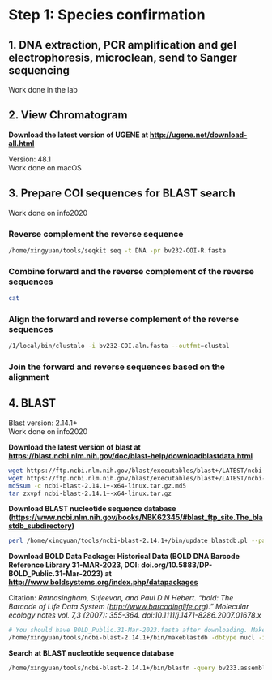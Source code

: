 # Step 1: Species confirmation
## 1. DNA extraction, PCR amplification and gel electrophoresis, microclean, send to Sanger sequencing
Work done in the lab

## 2. View Chromatogram
**Download the latest version of UGENE at http://ugene.net/download-all.html**

Version: 48.1 <br>
Work done on macOS

## 3. Prepare COI sequences for BLAST search
Work done on info2020

### Reverse complement the reverse sequence
```bash
/home/xingyuan/tools/seqkit seq -t DNA -pr bv232-COI-R.fasta  
```

### Combine forward and the reverse complement of the reverse sequences
```bash
cat
```

### Align the forward and reverse complement of the reverse sequences 
```bash
/1/local/bin/clustalo -i bv232-COI.aln.fasta --outfmt=clustal
```

### Join the forward and reverse sequences based on the alignment

## 4. BLAST
Blast version: 2.14.1+ <br>
Work done on info2020

**Download the latest version of blast at https://blast.ncbi.nlm.nih.gov/doc/blast-help/downloadblastdata.html**
```bash
wget https://ftp.ncbi.nlm.nih.gov/blast/executables/blast+/LATEST/ncbi-blast-2.14.1+-x64-linux.tar.gz
wget https://ftp.ncbi.nlm.nih.gov/blast/executables/blast+/LATEST/ncbi-blast-2.14.1+-x64-linux.tar.gz.md5
md5sum -c ncbi-blast-2.14.1+-x64-linux.tar.gz.md5
tar zxvpf ncbi-blast-2.14.1+-x64-linux.tar.gz
```

**Download BLAST nucleotide sequence database (https://www.ncbi.nlm.nih.gov/books/NBK62345/#blast_ftp_site.The_blastdb_subdirectory)**
```bash
perl /home/xingyuan/tools/ncbi-blast-2.14.1+/bin/update_blastdb.pl --passive --decompress nt
```

**Download BOLD Data Package: Historical Data (BOLD DNA Barcode Reference Library 31-MAR-2023, DOI: doi.org/10.5883/DP-BOLD_Public.31-Mar-2023) at http://www.boldsystems.org/index.php/datapackages**	

Citation: *Ratnasingham, Sujeevan, and Paul D N Hebert. “bold: The Barcode of Life Data System (http://www.barcodinglife.org).” Molecular ecology notes vol. 7,3 (2007): 355-364. doi:10.1111/j.1471-8286.2007.01678.x*

```bash
# You should have BOLD_Public.31-Mar-2023.fasta after downloading. Make it into a blast database.
/home/xingyuan/tools/ncbi-blast-2.14.1+/bin/makeblastdb -dbtype nucl -in BOLD_Public.31-Mar-2023.fasta -title BOLD_DNA_Barcode_Reference_Library_31-MAR-2023
```

**Search at BLAST nucleotide sequence database**
```bash
/home/xingyuan/tools/ncbi-blast-2.14.1+/bin/blastn -query bv233.assembly.fasta -out bv233.blast -db ~/tools/blastdb/nt -num_threads 5
```

